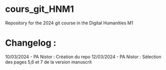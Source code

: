 # cours_git_HNM1
Repository for the 2024 git course in the Digital Humanities M1


# Changelog : 
10/03/2024 - PA Nistor : Création du repo
12/03/2024 - PA Nistor : Sélection des pages 5,6 et 7 de la version manuscrit

